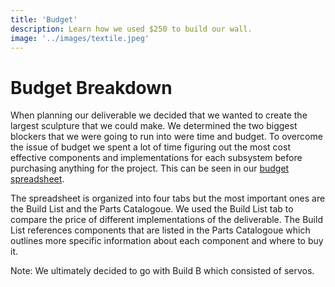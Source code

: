 ```yaml
---
title: 'Budget'
description: Learn how we used $250 to build our wall. 
image: '../images/textile.jpeg'
---
```


# Budget Breakdown 
When planning our deliverable we decided that we wanted to create the largest sculpture that we could make. We determined the two biggest blockers that we were going to run into were time and budget. To overcome the issue of budget we spent a lot of time figuring out the most cost effective components and implementations for each subsystem before purchasing anything for the project. This can be seen in our [budget spreadsheet](https://docs.google.com/spreadsheets/d/1s7Srr3bGlSXqBPVM4ljF5UdnTTSLWI5LUlDxZ8kWttc/edit?usp=sharing).

The spreadsheet is organized into four tabs but the most important ones are the Build List and the Parts Catalogoue. We used the Build List tab to compare the price of different implementations of the deliverable. The Build List references components that are listed in the Parts Catalogoue which outlines more specific information about each component and where to buy it.

Note: We ultimately decided to go with Build B which consisted of servos. 
